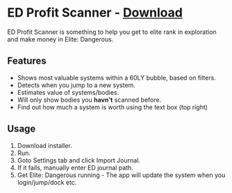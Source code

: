 # ED Profit Scanner - [Download](https://github.com/maca134/ed-profit-scanner/releases) #

ED Profit Scanner is something to help you get to elite rank in exploration and make money in Elite: Dangerous.

## Features
- Shows most valuable systems within a 60LY bubble, based on filters.
- Detects when you jump to a new system.
- Estimates value of systems/bodies.
- Will only show bodies you **havn't** scanned before.
- Find out how much a system is worth using the text box (top right)

## Usage
1. Download installer.
2. Run.
3. Goto Settings tab and click Import Journal.
4. If it fails, manually enter ED journal path.
5. Get Elite: Dangerous running - The app will update the system when you login/jump/dock etc.

